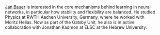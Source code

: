 [Jan Bauer](https://japhba.github.io)  is interested in the core mechanisms behind learning in neural networks, in particular how stability and flexibility are balanced. 
He studied Physics at RWTH Aachen University, Germany, where he worked with Moritz Helias. Now as part of the Gatsby Unit, he also is in active collaboration with Jonathan Kadmon at ELSC at the Hebrew University. 